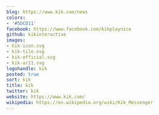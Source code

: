 ```yaml
---
blog: https://www.kik.com/news
colors:
- '#5DCD11'
facebook: https://www.facebook.com/kikplaynice
github: kikinteractive
images:
- kik-icon.svg
- kik-tile.svg
- kik-official.svg
- kik-ar21.svg
logohandle: kik
posted: true
sort: kik
title: kik
twitter: kik
website: https://www.kik.com/
wikipedia: https://en.wikipedia.org/wiki/Kik_Messenger
---
```

